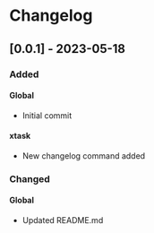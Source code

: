 # Changelog

## [0.0.1] - 2023-05-18

### Added

#### Global

- Initial commit

#### xtask

- New changelog command added

### Changed

#### Global

- Updated README.md
